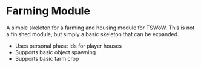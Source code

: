 # Farming Module

A simple skeleton for a farming and housing module for TSWoW. This is not a finished module, but simply a basic skeleton that can be expanded.

- Uses personal phase ids for player houses
- Supports basic object spawning
- Supports basic farm crop